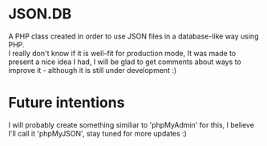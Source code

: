 JSON.DB
=======

A PHP class created in order to use JSON files in a database-like way using PHP.
<br />
I really don't know if it is well-fit for production mode, It was made to present a nice idea I had, I will be glad to get comments about ways to improve it - although it is still under development :)


Future intentions
=======
I will probably create something similiar to 'phpMyAdmin' for this, I believe I'll call it 'phpMyJSON', stay tuned for more updates :)
